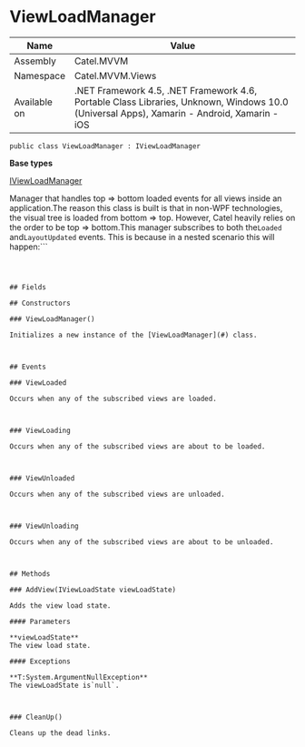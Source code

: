 

# ViewLoadManager

Name|Value
---|---
Assembly|Catel.MVVM
Namespace|Catel.MVVM.Views
Available on|.NET Framework 4.5, .NET Framework 4.6, Portable Class Libraries, Unknown, Windows 10.0 (Universal Apps), Xamarin - Android, Xamarin - iOS

```
public class ViewLoadManager : IViewLoadManager
```

**Base types**

[IViewLoadManager](/Catel.MVVM\Catel\MVVM\Views\IViewLoadManager.md)


Manager that handles top =&gt; bottom loaded events for all views inside an application.The reason this class is built is that in non-WPF technologies, the visual tree is loaded from bottom =&gt; top. However, Catel heavily relies on the order to be top =&gt; bottom.This manager subscribes to both the`Loaded` and`LayoutUpdated` events. This is because in a nested scenario this will happen:```

``` Will be executed in the following order:



## Fields

## Constructors

### ViewLoadManager()

Initializes a new instance of the [ViewLoadManager](#) class.



## Events

### ViewLoaded

Occurs when any of the subscribed views are loaded.



### ViewLoading

Occurs when any of the subscribed views are about to be loaded.



### ViewUnloaded

Occurs when any of the subscribed views are unloaded.



### ViewUnloading

Occurs when any of the subscribed views are about to be unloaded.



## Methods

### AddView(IViewLoadState viewLoadState)

Adds the view load state.

#### Parameters

**viewLoadState**
The view load state.

#### Exceptions

**T:System.ArgumentNullException**
The viewLoadState is`null`.



### CleanUp()

Cleans up the dead links.



